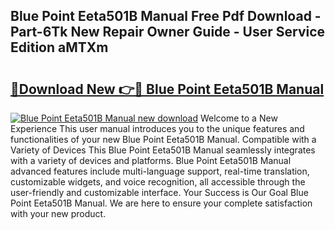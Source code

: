 ## Blue Point Eeta501B Manual Free Pdf Download - Part-6Tk New Repair Owner Guide - User Service Edition aMTXm

# <h2><a href="http://bc7636.oget.top/?id=Blue+Point+Eeta501B+Manual">🔗Download New 👉🔴 Blue Point Eeta501B Manual</a></h2>

[![Blue Point Eeta501B Manual new download](https://i.imgur.com/5g1atiW.png)](http://bc7636.oget.top/?id=Blue+Point+Eeta501B+Manual)
Welcome to a New Experience This user manual introduces you to the unique features and functionalities of your new Blue Point Eeta501B Manual. Compatible with a Variety of Devices This Blue Point Eeta501B Manual seamlessly integrates with a variety of devices and platforms. Blue Point Eeta501B Manual advanced features include multi-language support, real-time translation, customizable widgets, and voice recognition, all accessible through the user-friendly and customizable interface. Your Success is Our Goal Blue Point Eeta501B Manual. We are here to ensure your complete satisfaction with your new product.
